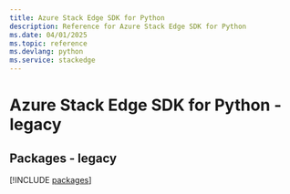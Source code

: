 ```yaml
---
title: Azure Stack Edge SDK for Python
description: Reference for Azure Stack Edge SDK for Python
ms.date: 04/01/2025
ms.topic: reference
ms.devlang: python
ms.service: stackedge
---
```

# Azure Stack Edge SDK for Python - legacy
## Packages - legacy
[!INCLUDE [packages](stack-edge-index.md)]